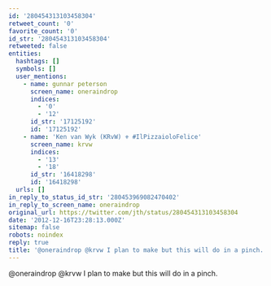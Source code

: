 ```yaml
---
id: '280454313103458304'
retweet_count: '0'
favorite_count: '0'
id_str: '280454313103458304'
retweeted: false
entities:
  hashtags: []
  symbols: []
  user_mentions:
    - name: gunnar peterson
      screen_name: oneraindrop
      indices:
        - '0'
        - '12'
      id_str: '17125192'
      id: '17125192'
    - name: 'Ken van Wyk (KRvW) ⚜️ #IlPizzaioloFelice'
      screen_name: krvw
      indices:
        - '13'
        - '18'
      id_str: '16418298'
      id: '16418298'
  urls: []
in_reply_to_status_id_str: '280453969082470402'
in_reply_to_screen_name: oneraindrop
original_url: https://twitter.com/jth/status/280454313103458304
date: '2012-12-16T23:28:13.000Z'
sitemap: false
robots: noindex
reply: true
title: '@oneraindrop @krvw I plan to make but this will do in a pinch.'
---
```


@oneraindrop @krvw I plan to make but this will do in a pinch.